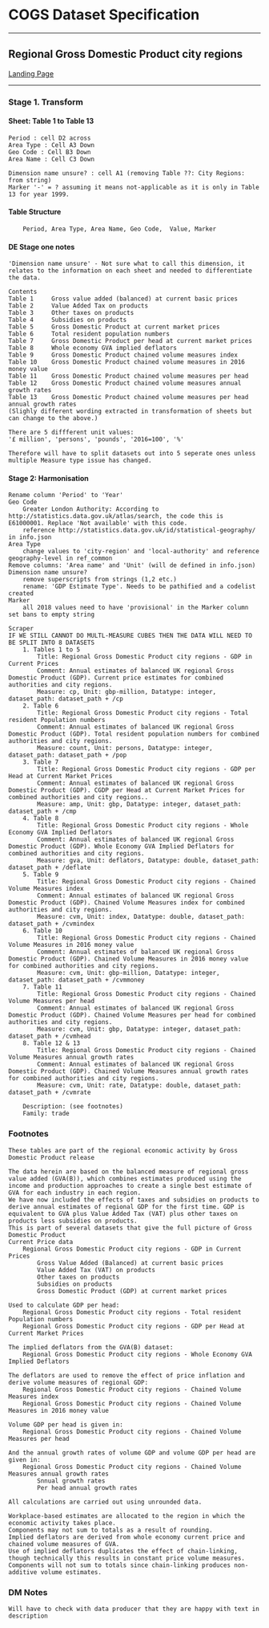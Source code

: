 # COGS Dataset Specification
----------

## Regional Gross Domestic Product city regions

[Landing Page](https://www.ons.gov.uk/economy/grossdomesticproductgdp/datasets/regionalgrossdomesticproductcityregions)

----------

### Stage 1. Transform

#### Sheet: Table 1 to Table 13 
    Period : cell D2 across
    Area Type : Cell A3 Down 
    Geo Code : Cell B3 Down
    Area Name : Cell C3 Down
    
    Dimension name unsure? : cell A1 (removing Table ??: City Regions: from string) 
    Marker '-' = ? assuming it means not-applicable as it is only in Table 13 for year 1999. 
   

#### Table Structure

		Period, Area Type, Area Name, Geo Code,  Value, Marker

#### DE Stage one notes 
    'Dimension name unsure' - Not sure what to call this dimension, it relates to the information on each sheet and needed to differentiate the data. 
    													
	Contents												
	Table 1		Gross value added (balanced) at current basic prices										
	Table 2		Value Added Tax on products										
	Table 3		Other taxes on products										
	Table 4		Subsidies on products										
	Table 5		Gross Domestic Product at current market prices										
	Table 6		Total resident population numbers										
	Table 7		Gross Domestic Product per head at current market prices										
	Table 8		Whole economy GVA implied deflators										
	Table 9		Gross Domestic Product chained volume measures index										
	Table 10	Gross Domestic Product chained volume measures in 2016 money value										
	Table 11	Gross Domestic Product chained volume measures per head										
	Table 12	Gross Domestic Product chained volume measures annual growth rates										
	Table 13	Gross Domestic Product chained volume measures per head annual growth rates										
    (Slighly different wording extracted in transformation of sheets but can change to the above.)
    
    There are 5 diffferent unit values:
    '£ million', 'persons', 'pounds', '2016=100', '%'
    
    Therefore will have to split datasets out into 5 seperate ones unless multiple Measure type issue has changed. 
    

#### Stage 2: Harmonisation

	Rename column 'Period' to 'Year'
	Geo Code
		Greater London Authority: According to http://statistics.data.gov.uk/atlas/search, the code this is E61000001. Replace 'Not available' with this code.
		reference http://statistics.data.gov.uk/id/statistical-geography/ in info.json
	Area Type
		change values to 'city-region' and 'local-authority' and reference geography-level in ref_common
	Remove columns: 'Area name' and 'Unit' (will de defined in info.json)
	Dimension name unsure?
		remove superscripts from strings (1,2 etc.)
		rename: 'GDP Estimate Type'. Needs to be pathified and a codelist created 
	Marker
		all 2018 values need to have 'provisional' in the Marker column set bans to empty string

	Scraper
	IF WE STILL CANNOT DO MULTL-MEASURE CUBES THEN THE DATA WILL NEED TO BE SPLIT INTO 8 DATASETS
		1. Tables 1 to 5
			Title: Regional Gross Domestic Product city regions - GDP in Current Prices 
			Comment: Annual estimates of balanced UK regional Gross Domestic Product (GDP). Current price estimates for combined authorities and city regions.
			Measure: cp, Unit: gbp-million, Datatype: integer, dataset_path: dataset_path + /cp
		2. Table 6
			Title: Regional Gross Domestic Product city regions - Total resident Population numbers
			Comment: Annual estimates of balanced UK regional Gross Domestic Product (GDP). Total resident population numbers for combined authorities and city regions.
			Measure: count, Unit: persons, Datatype: integer, dataset_path: dataset_path + /pop
		3. Table 7
			Title: Regional Gross Domestic Product city regions - GDP per Head at Current Market Prices
			Comment: Annual estimates of balanced UK regional Gross Domestic Product (GDP). CGDP per Head at Current Market Prices for combined authorities and city regions..
			Measure: amp, Unit: gbp, Datatype: integer, dataset_path: dataset_path + /cmp
		4. Table 8
			Title: Regional Gross Domestic Product city regions - Whole Economy GVA Implied Deflators
			Comment: Annual estimates of balanced UK regional Gross Domestic Product (GDP). Whole Economy GVA Implied Deflators for combined authorities and city regions.
			Measure: gva, Unit: deflators, Datatype: double, dataset_path: dataset_path + /deflate
		5. Table 9
			Title: Regional Gross Domestic Product city regions - Chained Volume Measures index
			Comment: Annual estimates of balanced UK regional Gross Domestic Product (GDP). Chained Volume Measures index for combined authorities and city regions.
			Measure: cvm, Unit: index, Datatype: double, dataset_path: dataset_path + /cvmindex
		6. Table 10
			Title: Regional Gross Domestic Product city regions - Chained Volume Measures in 2016 money value
			Comment: Annual estimates of balanced UK regional Gross Domestic Product (GDP). Chained Volume Measures in 2016 money value for combined authorities and city regions.
			Measure: cvm, Unit: gbp-million, Datatype: integer, dataset_path: dataset_path + /cvmmoney
		7. Table 11
			Title: Regional Gross Domestic Product city regions - Chained Volume Measures per head
			Comment: Annual estimates of balanced UK regional Gross Domestic Product (GDP). Chained Volume Measures per head for combined authorities and city regions.
			Measure: cvm, Unit: gbp, Datatype: integer, dataset_path: dataset_path + /cvmhead
		8. Table 12 & 13
			Title: Regional Gross Domestic Product city regions - Chained Volume Measures annual growth rates
			Comment: Annual estimates of balanced UK regional Gross Domestic Product (GDP). Chained Volume Measures annual growth rates for combined authorities and city regions.
			Measure: cvm, Unit: rate, Datatype: double, dataset_path: dataset_path + /cvmrate

		Description: (see footnotes)
		Family: trade
			
### Footnotes

	These tables are part of the regional economic activity by Gross Domestic Product release

	The data herein are based on the balanced measure of regional gross value added (GVA(B)), which combines estimates produced using the income and production approaches to create a single best estimate of GVA for each industry in each region.	
	We have now included the effects of taxes and subsidies on products to derive annual estimates of regional GDP for the first time. GDP is equivalent to GVA plus Value Added Tax (VAT) plus other taxes on products less subsidies on products.	
	This is part of several datasets that give the full picture of Gross Domestic Product
	Current Price data
		Regional Gross Domestic Product city regions - GDP in Current Prices
			Gross Value Added (Balanced) at current basic prices
 			Value Added Tax (VAT) on products
 			Other taxes on products
 			Subsidies on products
 			Gross Domestic Product (GDP) at current market prices

	Used to calculate GDP per head:
		Regional Gross Domestic Product city regions - Total resident Population numbers
 		Regional Gross Domestic Product city regions - GDP per Head at Current Market Prices

	The implied deflators from the GVA(B) dataset:
		Regional Gross Domestic Product city regions - Whole Economy GVA Implied Deflators

	The deflators are used to remove the effect of price inflation and derive volume measures of regional GDP:
		Regional Gross Domestic Product city regions - Chained Volume Measures index
 		Regional Gross Domestic Product city regions - Chained Volume Measures in 2016 money value

	Volume GDP per head is given in:
		Regional Gross Domestic Product city regions - Chained Volume Measures per head
		
	And the annual growth rates of volume GDP and volume GDP per head are given in:
		Regional Gross Domestic Product city regions - Chained Volume Measures annual growth rates
			Snnual growth rates
 			Per head annual growth rates
 
	All calculations are carried out using unrounded data.		

	Workplace-based estimates are allocated to the region in which the economic activity takes place. 
	Components may not sum to totals as a result of rounding.
	Implied deflators are derived from whole economy current price and chained volume measures of GVA. 
	Use of implied deflators duplicates the effect of chain-linking, though technically this results in constant price volume measures.
	Components will not sum to totals since chain-linking produces non-additive volume estimates.						

### DM Notes

	Will have to check with data producer that they are happy with text in description	
